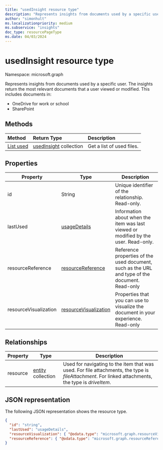 ```yaml
---
title: "usedInsight resource type"
description: "Represents insights from documents used by a specific user."
author: "simonhult"
ms.localizationpriority: medium
ms.subservice: "insights"
doc_type: resourcePageType
ms.date: 04/03/2024
---
```


# usedInsight resource type

Namespace: microsoft.graph

Represents insights from documents used by a specific user. The insights return the most relevant documents that a user viewed or modified. This includes documents in:

- OneDrive for work or school
- SharePoint

## Methods

| Method       | Return Type  |Description|
|:---------------|:--------|:----------|
|[List used](../api/insights-list-used.md) |[usedInsight](insights-used.md) collection| Get a list of used files.|

## Properties

| Property              | Type          	 		| Description  |
| -------------         |---------------	 		| -------------|
| id      				| String	 				| Unique identifier of the relationship. Read-only. 	   |
| lastUsed			    | [usageDetails](insights-usagedetails.md)				| Information about when the item was last viewed or modified by the user. Read-only. 	   |
| resourceReference		| [resourceReference](insights-resourcereference.md)                      | Reference properties of the used document, such as the URL and type of the document. Read-only	   |
| resourceVisualization	| [resourceVisualization](insights-resourcevisualization.md)				| Properties that you can use to visualize the document in your experience. Read-only	   |

## Relationships

| Property      | Type          | Description  |
| ------------- |---------------| -------------|
| resource    	| [entity](entity.md) collection	| Used for navigating to the item that was used. For file attachments, the type is *fileAttachment*. For linked attachments, the type is *driveItem*. |

## JSON representation
The following JSON representation shows the resource type.

<!-- {
  "blockType": "resource",
  "keyProperty":"id",
  "optionalProperties": [
    "resource"
  ],
  "@odata.type": "microsoft.graph.usedInsight"
}-->

```json
{
  "id": "string",
  "lastUsed": "usageDetails",
  "resourceVisualization": { "@odata.type": "microsoft.graph.resourceVisualization" },
  "resourceReference": { "@odata.type": "microsoft.graph.resourceReference" }
}
```

